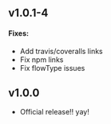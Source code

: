 ## v1.0.1-4

#### Fixes:
 - Add travis/coveralls links
 - Fix npm links
 - Fix flowType issues

## v1.0.0

- Official release!! yay!